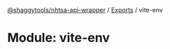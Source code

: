 [@shaggytools/nhtsa-api-wrapper](../README.md) / [Exports](../modules.md) / vite-env

# Module: vite-env
